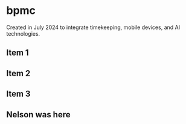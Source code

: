 # bpmc
Created in July 2024 to integrate timekeeping, mobile devices, and AI technologies.

## Item 1

## Item 2

## Item 3

## Nelson was here